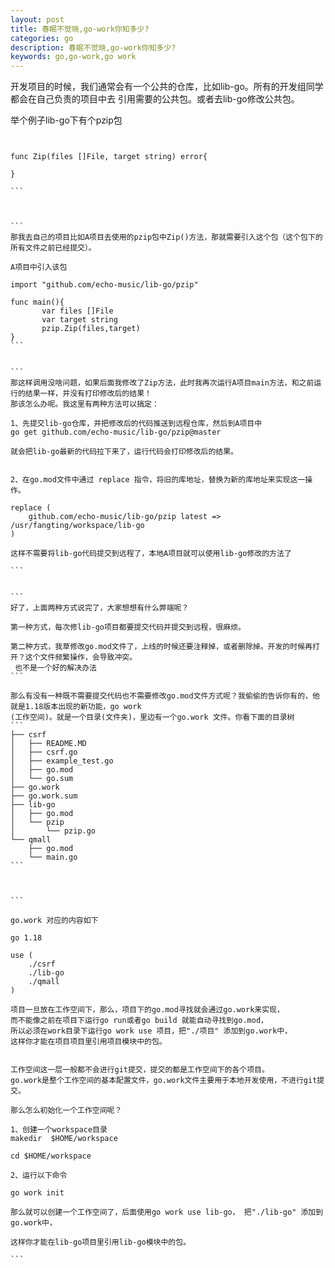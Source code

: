 ```yaml
---
layout: post
title: 春眠不觉晓,go-work你知多少?
categories: go
description: 春眠不觉晓,go-work你知多少?
keywords: go,go-work,go work
---
```





开发项目的时候，我们通常会有一个公共的仓库，比如lib-go。所有的开发组同学都会在自己负责的项目中去
引用需要的公共包。或者去lib-go修改公共包。

举个例子lib-go下有个pzip包

````


func Zip(files []File, target string) error{

}

```



```
那我去自己的项目比如A项目去使用的pzip包中Zip()方法，那就需要引入这个包（这个包下的所有文件之前已经提交）。

A项目中引入该包

import "github.com/echo-music/lib-go/pzip"

func main(){
       var files []File
       var target string
       pzip.Zip(files,target)
}
```


```
那这样调用没啥问题，如果后面我修改了Zip方法，此时我再次运行A项目main方法，和之前运行的结果一样，并没有打印修改后的结果！
那该怎么办呢。我这里有两种方法可以搞定：

1、先提交lib-go仓库，并把修改后的代码推送到远程仓库，然后到A项目中 
go get github.com/echo-music/lib-go/pzip@master

就会把lib-go最新的代码拉下来了，运行代码会打印修改后的结果。


2、在go.mod文件中通过 replace 指令，将旧的库地址，替换为新的库地址来实现这一操作。

replace (
	github.com/echo-music/lib-go/pzip latest => /usr/fangting/workspace/lib-go
)

这样不需要将lib-go代码提交到远程了，本地A项目就可以使用lib-go修改的方法了

```


```
好了，上面两种方式说完了，大家想想有什么弊端呢？

第一种方式，每次修lib-go项目都要提交代码并提交到远程，很麻烦。

第二种方式，我草修改go.mod文件了，上线的时候还要注释掉，或者删除掉。开发的时候再打开？这个文件频繁操作，会导致冲突。
 也不是一个好的解决办法
```

那么有没有一种既不需要提交代码也不需要修改go.mod文件方式呢？我偷偷的告诉你有的，他就是1.18版本出现的新功能，go work
(工作空间)。就是一个目录(文件夹)，里边有一个go.work 文件。你看下面的目录树
```
├── csrf
│   ├── README.MD
│   ├── csrf.go
│   ├── example_test.go
│   ├── go.mod
│   └── go.sum
├── go.work
├── go.work.sum
├── lib-go
│   ├── go.mod
│   └── pzip
│       └── pzip.go
└── qmall
    ├── go.mod
    └── main.go
```



```

go.work 对应的内容如下

go 1.18

use (
	./csrf
	./lib-go
	./qmall
)

项目一旦放在工作空间下，那么，项目下的go.mod寻找就会通过go.work来实现，
而不能像之前在项目下运行go run或者go build 就能自动寻找到go.mod， 
所以必须在work目录下运行go work use 项目，把"./项目" 添加到go.work中，
这样你才能在项目项目里引用项目模块中的包。


工作空间这一层一般都不会进行git提交，提交的都是工作空间下的各个项目。
go.work是整个工作空间的基本配置文件，go.work文件主要用于本地开发使用，不进行git提交。

那么怎么初始化一个工作空间呢？

1、创建一个workspace目录
makedir  $HOME/workspace

cd $HOME/workspace

2、运行以下命令

go work init

那么就可以创建一个工作空间了，后面使用go work use lib-go， 把"./lib-go" 添加到go.work中，

这样你才能在lib-go项目里引用lib-go模块中的包。

```






